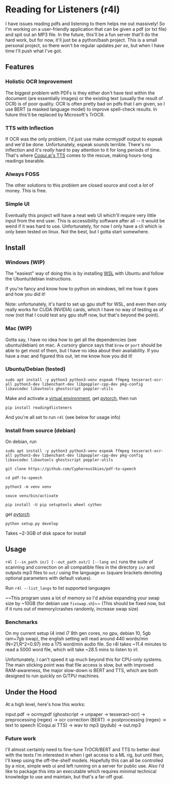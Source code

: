 # Reading for Listeners (r4l)
I have issues reading pdfs and listening to them helps me out massively! So I'm working on a user-friendly application that can be given a pdf (or txt file) and spit out an MP3 file.
In the future, this'll be a fun server that'll do the hard work, but for now, it'll just be a python/bash project.
This is a small personal project, so there won't be regular updates *per se*, but when I have time I'll push what I've got.

## Features
### Holistic OCR Improvement
The biggest problem with PDFs is they either don't have text within the document (are essentially images) or the existing text (usually the result of OCR) is of poor quality. 
OCR is often pretty bad on pdfs that I am given, so I use BERT (a masked language model) to improve spell-check results. In future this'll be replaced by Microsoft's TrOCR.
### TTS with Inflection
If OCR was the only problem, I'd just use make ocrmypdf output to espeak and we'd be done. Unfortunately, espeak sounds terrible. There's no inflection and it's *really* hard to pay attention to it for long periods of time.
That's where [Coqui.ai's TTS](https://github.com/coqui-ai/TTS) comes to the rescue, making hours-long readings bearable.
### Always FOSS
The other solutions to this problem are closed source and cost a *lot* of money. This is free.
### Simple UI
Eventually this project will have a neat web UI which'll require very little input from the end user.
This is accessibility software after all -- it would be weird if it was hard to use.
Unfortunately, for now I only have a cli which is only been tested on linux. Not the best, but I gotta start somewhere.

## Install

### Windows (WIP)
The "easiest" way of doing this is by installing [WSL](https://docs.microsoft.com/en-us/windows/wsl/) with Ubuntu and follow the Ubuntu/debian instructions.

If you're fancy and know how to python on windows, tell me how it goes and how you did it!

Note: unfortunately, it's hard to set up gpu stuff for WSL, and even then only really works for CUDA (NVIDIA) cards, which I have no way of testing as of now (not that I could test any gpu stuff now, but that's beyond the point).

### Mac (WIP)
Gotta say, I have no idea how to get all the dependencies (see ubuntu/debian) on mac. A cursory glance says that `brew` or `port` should be able to get most of them, but I have no idea about their availability. If you have a mac and figured this out, let me know how you did it!

### Ubuntu/Debian (tested)
`sudo apt install -y python3 python3-venv espeak ffmpeg tesseract-ocr-all python3-dev libenchant-dev libpoppler-cpp-dev pkg-config libavcodec libavtools ghostscript poppler-utils`

Make and activate a [virtual environment](https://docs.python.org/3/tutorial/venv.html), get [pytorch](https://pytorch.org), then run

`pip install reading4listeners`

And you're all set to run `r4l` (see below for usage info)

### Install from source (debian)
On debian, run

`sudo apt install -y python3 python3-venv espeak ffmpeg tesseract-ocr-all python3-dev libenchant-dev libpoppler-cpp-dev pkg-config libavcodec libavtools ghostscript poppler-utils`

`git clone https://github.com/CypherousSkies/pdf-to-speech`

`cd pdf-to-speech`

`python3 -m venv venv`

`souce venv/bin/activate`

`pip install -U pip setuptools wheel cython`

get [pytorch](https://pytorch.org)

`python setup.py develop`

Takes ~2-3GB of disk space for install

## Usage
`r4l [--in_path in/] [--out_path out/] [--lang en]` runs the suite of scanning and correction on all compatible files in the directory `in/` and  outputs mp3 files to `out/` using the language `en` (square brackets denoting optional parameters with default values).

Run `r4l --list_langs` to list supported languages

~~This program uses a lot of memory so I'd advise expanding your swap size by ~10GB (for debian use `fixswap.sh`)~~ (This should be fixed now, but if it runs out of memory/crashes randomly, increase swap size)

### Benchmarks
On my current setup (4 intel i7 8th gen cores, no gpu, debian 10, 5gb ram+7gb swap), the english setting will read around 440 words/min (N=21,R^2=0.97) into a 175 word/min audio file.
So r4l takes ~11.4 minutes to read a 5000 word file, which will take ~28.5 mins to listen to irl.

Unfortunately, I can't speed it up much beyond this for CPU-only systems.
The main sticking point was that file access is slow, but with improved RAM-awareness, the major slow-down is BERT and TTS, which are both designed to run quickly on G/TPU machines.

## Under the Hood
At a high level, here's how this works:

input.pdf -> ocrmypdf (ghostscript -> unpaper -> tesseract-ocr) -> preprocessing (regex) -> ocr correction (BERT) -> postprocessing (regex) -> text to speech (Coqui.ai TTS) -> wav to mp3 (pydub) -> out.mp3

### Future work
I'll almost certainly need to fine-tune TrOCR/BERT and TTS to better deal with the texts I'm interested in when I get access to a ML rig, but until then, I'll keep using the off-the-shelf models.
Hopefully this can all be controlled by a nice, simple web ui and left running on a server for public use.
Also I'd like to package this into an executable which requires minimal technical knowledge to use and maintain, but that's a far-off goal.
